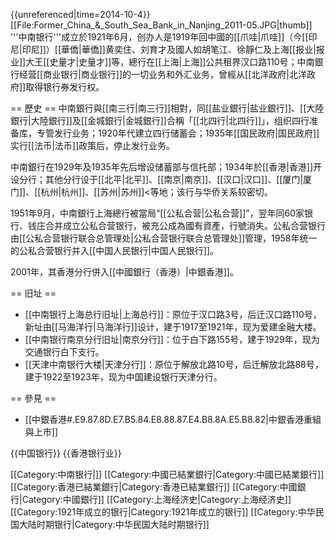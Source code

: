 {{unreferenced|time=2014-10-4}} 
[[File:Former_China_&_South_Sea_Bank_in_Nanjing_2011-05.JPG|thumb]]
'''中南银行'''成立於1921年6月，创办人是1919年回中國的[[爪哇|爪哇]]（今[[印尼|印尼]]）[[華僑|華僑]]黄奕住、刘育才及國人如胡笔江、徐靜仁及上海[[报业|报业]]大王[[史量才|史量才]]等，總行在[[上海|上海]]公共租界汉口路110号；中南銀行经营[[商业银行|商业银行]]的一切业务和外汇业务，曾經从[[北洋政府|北洋政府]]取得银行券发行权。

== 歷史 ==
中南銀行與[[南三行|南三行]]相對，同[[盐业銀行|盐业銀行]]、[[大陸銀行|大陸銀行]]及[[金城銀行|金城銀行]]合稱「[[北四行|北四行]]」，组织四行准备库，专管发行业务；1920年代建立四行储蓄会；1935年[[国民政府|国民政府]]实行[[法币|法币]]政策后，停止发行业务。

中南銀行在1929年及1935年先后增设储蓄部与信托部；1934年於[[香港|香港]]开设分行；其他分行设于[[北平|北平]]、[[南京|南京]]、[[汉口|汉口]]、[[厦门|厦门]]、[[杭州|杭州]]、[[苏州|苏州]]<等地；该行与华侨关系较密切。

1951年9月，中南銀行上海總行被當局“[[公私合营|公私合营]]”，翌年同60家银行、钱庄合并成立公私合营银行，被充公成為國有資產，行號消失。公私合营银行由[[公私合营银行联合总管理处|公私合营银行联合总管理处]]管理，1958年统一的公私合营银行并入[[中国人民银行|中国人民银行]]。

2001年，其香港分行併入[[中國銀行（香港）|中銀香港]]。

== 旧址 ==
* [[中南银行上海总行旧址|上海总行]]：原位于汉口路3号，后迁汉口路110号，新址由[[马海洋行|马海洋行]]设计，建于1917至1921年，现为爱建金融大楼。
* [[中南银行南京分行旧址|南京分行]]：位于白下路155号，建于1929年，现为交通银行白下支行。
* [[天津中南银行大楼|天津分行]]：原位于解放北路10号，后迁解放北路88号，建于1922至1923年，现为中国建设银行天津分行。

== 參見 ==
* [[中銀香港#.E9.87.8D.E7.B5.84.E8.88.87.E4.B8.8A.E5.B8.82|中銀香港重組與上市]]

{{中国银行}}
{{香港银行业}}

[[Category:中南银行|]]
[[Category:中國已結業銀行|Category:中國已結業銀行]]
[[Category:香港已結業銀行|Category:香港已結業銀行]]
[[Category:中國銀行|Category:中國銀行]]
[[Category:上海经济史|Category:上海经济史]]
[[Category:1921年成立的银行|Category:1921年成立的银行]]
[[Category:中华民国大陆时期银行|Category:中华民国大陆时期银行]]